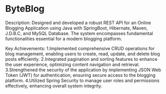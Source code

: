 # ByteBlog
Description:
Designed and developed a robust REST API for an Online Blogging Application using Java with SpringBoot, Hibernate, Maven, J.D.B.C, and MySQL Database. The system encompasses fundamental functionalities essential for a modern blogging platform.

Key Achievements:
1.Implemented comprehensive CRUD operations for blog management, enabling users to create, read, update, and delete blog posts efficiently.
2.Integrated pagination and sorting features to enhance the user experience, optimizing content navigation and retrieval.
3.Strengthened the security of the application by implementing JSON Web Token (JWT) for authentication, ensuring secure access to the blogging platform.
4.Utilized Spring Security to manage user roles and permissions effectively, enhancing overall system integrity.
